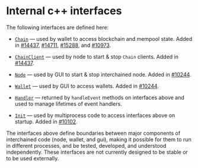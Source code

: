 # Internal c++ interfaces

The following interfaces are defined here:

* [`Chain`](chain.h) — used by wallet to access blockchain and mempool state. Added in [#14437](https://github.com/interchained/interchained/pull/14437), [#14711](https://github.com/interchained/interchained/pull/14711), [#15288](https://github.com/interchained/interchained/pull/15288), and [#10973](https://github.com/interchained/interchained/pull/10973).

* [`ChainClient`](chain.h) — used by node to start & stop `Chain` clients. Added in [#14437](https://github.com/interchained/interchained/pull/14437).

* [`Node`](node.h) — used by GUI to start & stop interchained node. Added in [#10244](https://github.com/interchained/interchained/pull/10244).

* [`Wallet`](wallet.h) — used by GUI to access wallets. Added in [#10244](https://github.com/interchained/interchained/pull/10244).

* [`Handler`](handler.h) — returned by `handleEvent` methods on interfaces above and used to manage lifetimes of event handlers.

* [`Init`](init.h) — used by multiprocess code to access interfaces above on startup. Added in [#10102](https://github.com/interchained/interchained/pull/10102).

The interfaces above define boundaries between major components of interchained code (node, wallet, and gui), making it possible for them to run in different processes, and be tested, developed, and understood independently. These interfaces are not currently designed to be stable or to be used externally.
